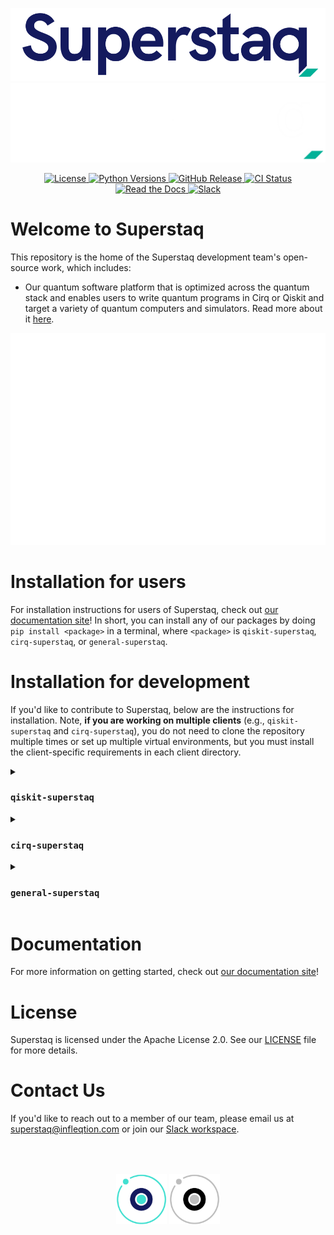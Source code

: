 <p align="center">
  <img src="./docs/source/_static/logos/Superstaq_color.png#gh-light-mode-only">
  <img src="./docs/source/_static/logos/Superstaq_white.png#gh-dark-mode-only">
</p>

<div align="center">

<a href="https://github.com/Infleqtion/client-superstaq/blob/main/LICENSE">
  <picture>
    <!-- dark -->
    <source
      media="(prefers-color-scheme: dark)"
      srcset="https://img.shields.io/github/license/Infleqtion/client-superstaq?style=flat&logo=python&logoColor=white&labelColor=00b198&color=white"
    />
    <!-- light -->
    <source
      media="(prefers-color-scheme: light)"
      srcset="https://img.shields.io/github/license/Infleqtion/client-superstaq?style=flat&logo=pypi&logoColor=white&labelColor=00b198&color=141a5e"
    />
    <!-- fallback -->
    <img
      alt="License"
      src="https://img.shields.io/github/license/Infleqtion/client-superstaq?style=flat&logo=pypi&logoColor=white&labelColor=00b198&color=141a5e"
    />
  </picture>
</a>
<a href="https://github.com/Infleqtion/client-superstaq">
  <picture>
    <!-- dark -->
    <source
      media="(prefers-color-scheme: dark)"
      srcset="https://img.shields.io/badge/python-3.9%20|%203.10%20|%203.11%20|%203.12%20|%203.13%20-white?style=flat&logo=python&logoColor=white&labelColor=00b198&color=white"
    />
    <!-- light -->
    <source
      media="(prefers-color-scheme: light)"
      srcset="https://img.shields.io/badge/python-3.9%20|%203.10%20|%203.11%20|%203.12%20|%203.13%20-141a5e?display_name=tag&style=flat&logo=pypi&logoColor=white&labelColor=00b198&color=141a5e"
    />
    <!-- fallback -->
    <img
      alt="Python Versions"
      src="https://img.shields.io/badge/python-3.9%20|%203.10%20|%203.11%20|%203.12%20|%203.13%20-141a5e?display_name=tag&style=flat&logo=pypi&logoColor=white&labelColor=00b198&color=141a5e"
    />
  </picture>
</a>
<a href="https://github.com/Infleqtion/client-superstaq/releases">
  <picture>
    <!-- dark -->
    <source
      media="(prefers-color-scheme: dark)"
      srcset="https://img.shields.io/github/v/release/Infleqtion/client-superstaq?display_name=tag&style=flat&logo=pypi&logoColor=white&labelColor=00b198&color=white"
    />
    <!-- light -->
    <source
      media="(prefers-color-scheme: light)"
      srcset="https://img.shields.io/github/v/release/Infleqtion/client-superstaq?display_name=tag&style=flat&logo=pypi&logoColor=white&labelColor=00b198&color=141a5e"
    />
    <!-- fallback -->
    <img
      alt="GitHub Release"
      src="https://img.shields.io/github/v/release/Infleqtion/client-superstaq?display_name=tag&style=flat&logo=pypi&logoColor=white&labelColor=00b198&color=141a5e"
    />
  </picture>
</a>
<a href="https://github.com/Infleqtion/client-superstaq/actions/workflows/ci.yml">
  <picture>
    <!-- dark -->
    <source
      media="(prefers-color-scheme: dark)"
      srcset="https://img.shields.io/github/actions/workflow/status/Infleqtion/client-superstaq/ci.yml?branch=main&style=flat&logo=github&logoColor=white&labelColor=00b198&color=white"
    />
    <!-- light -->
    <source
      media="(prefers-color-scheme: light)"
      srcset="https://img.shields.io/github/actions/workflow/status/Infleqtion/client-superstaq/ci.yml?branch=main&style=flat&logo=github&logoColor=white&labelColor=00b198&color=141a5e"
    />
    <!-- fallback -->
    <img
      alt="CI Status"
      src="https://img.shields.io/github/actions/workflow/status/Infleqtion/client-superstaq/ci.yml?branch=main&style=flat&logo=github&logoColor=white&labelColor=00b198&color=141a5e"
    />
  </picture>
</a>
<a href="https://superstaq.readthedocs.io/">
  <picture>
    <!-- dark -->
    <source
      media="(prefers-color-scheme: dark)"
      srcset="https://img.shields.io/badge/Read%20the%20docs-a?style=flat&logo=read-the-docs&logoColor=white&labelColor=00b198&color=white"
    />
    <!-- light -->
    <source
      media="(prefers-color-scheme: light)"
      srcset="https://img.shields.io/badge/Read%20the%20docs-a?style=flat&logo=read-the-docs&logoColor=white&labelColor=00b198&color=141a5e"
    />
    <!-- fallback -->
    <img
      alt="Read the Docs"
      src="https://img.shields.io/badge/Read%20the%20docs-a?style=flat&logo=read-the-docs&logoColor=white&labelColor=00b198&color=141a5e"
    />
  </picture>
</a>
<a href="https://join.slack.com/t/superstaq/shared_invite/zt-1wr6eok5j-fMwB7dPEWGG~5S474xGhxw">
  <picture>
    <!-- dark -->
    <source
      media="(prefers-color-scheme: dark)"
      srcset="https://img.shields.io/badge/Slack-slack?style=flat&logo=slack&logoColor=white&labelColor=00b198&color=white"
    />
    <!-- light -->
    <source
      media="(prefers-color-scheme: light)"
      srcset="https://img.shields.io/badge/Slack-slack?style=flat&logo=slack&logoColor=white&labelColor=00b198&color=141a5e"
    />
    <!-- fallback -->
    <img
      alt="Slack"
      src="https://img.shields.io/badge/Slack-slack?style=flat&logo=slack&logoColor=white&labelColor=00b198&color=141a5e"
    />
  </picture>
</a>
</div>

# Welcome to Superstaq

This repository is the home of the Superstaq development team's open-source work, which includes:

- Our quantum software platform that is optimized across the quantum stack and enables users to write quantum programs in Cirq or Qiskit and target a variety of quantum computers and simulators. Read more about it [here](https://www.infleqtion.com/superstaq).

<p align="center"><img src="docs/source/_static/svg/code.svg"></p>

# Installation for users

For installation instructions for users of Superstaq, check out [our documentation site](https://superstaq.readthedocs.io/)! In short, you can install any of our packages by doing `pip install <package>` in a terminal, where `<package>` is `qiskit-superstaq`, `cirq-superstaq`, or `general-superstaq`.

# Installation for development

If you'd like to contribute to Superstaq, below are the instructions for installation. Note, **if you are working on multiple clients** (e.g., `qiskit-superstaq` and `cirq-superstaq`), you do not need to clone the repository multiple times or set up multiple virtual environments, but you must install the client-specific requirements in each client directory.

<details>
<summary> <h3> <code>qiskit-superstaq</code> </h3> </summary>

```console
git clone git@github.com:Infleqtion/client-superstaq.git
python3 -m venv venv_superstaq
source venv_superstaq/bin/activate
cd client-superstaq/qiskit-superstaq
python3 -m pip install -e ".[dev]"
```

</details>

<details>
<summary> <h3> <code>cirq-superstaq</code> </h3> </summary>

```console
git clone git@github.com:Infleqtion/client-superstaq.git
python3 -m venv venv_superstaq
source venv_superstaq/bin/activate
cd client-superstaq/cirq-superstaq
python3 -m pip install -e ".[dev]"
```

</details>

<details>
<summary> <h3> <code>general-superstaq</code> </h3> </summary>

```console
git clone git@github.com:Infleqtion/client-superstaq.git
python3 -m venv venv_superstaq
source venv_superstaq/bin/activate
cd client-superstaq/general-superstaq
python3 -m pip install -e ".[dev]"
```

</details>

# Documentation

For more information on getting started, check out [our documentation site](https://superstaq.readthedocs.io/)!

# License

Superstaq is licensed under the Apache License 2.0. See our [LICENSE](https://github.com/Infleqtion/client-superstaq/blob/main/LICENSE) file for more details.

# Contact Us

If you'd like to reach out to a member of our team, please email us at <superstaq@infleqtion.com> or join our [Slack workspace](https://join.slack.com/t/superstaq/shared_invite/zt-1wr6eok5j-fMwB7dPEWGG~5S474xGhxw).

<p align="center" style="padding: 50px">
  <img src="./docs/source/_static/logos/Infleqtion_logo_new_color.png#gh-light-mode-only" style="width: 20%">
  <img src="./docs/source/_static/logos/Infleqtion_logo_new.png#gh-dark-mode-only" style="width: 20%">
</p>
